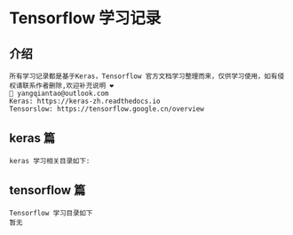 # Tensorflow 学习记录

## 介绍
    所有学习记录都是基于Keras，Tensorflow 官方文档学习整理而来，仅供学习使用，如有侵权请联系作者删除,欢迎补充说明 ❤️
    📧 yangqiantao@outlook.com
    Keras: https://keras-zh.readthedocs.io
    Tensorslow: https://tensorflow.google.cn/overview

## keras 篇
    keras 学习相关目录如下:

## tensorflow 篇
    Tensorflow 学习目录如下
    暂无